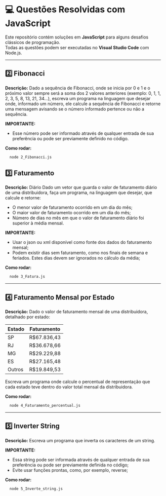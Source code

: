 # 💻 Questões Resolvidas com JavaScript

Este repositório contém soluções em **JavaScript** para alguns desafios clássicos de programação.  
Todas as questões podem ser executadas no **Visual Studio Code** com Node.js.

---

## 2️⃣ Fibonacci

**Descrição:**
Dado a sequência de Fibonacci, onde se inicia por 0 e 1 e o próximo valor sempre será a soma dos 2 valores anteriores (exemplo: 0, 1, 1, 2, 3, 5, 8, 13, 21, 34...), escreva um programa na linguagem que desejar onde, informado um número, ele calcule a sequência de Fibonacci e retorne uma mensagem avisando se o número informado pertence ou não a sequência.

**IMPORTANTE:**
- Esse número pode ser informado através de qualquer entrada de sua preferência ou pode ser previamente definido no código.

**Como rodar:**

```bash
  node 2_Fibonacci.js
```

## 3️⃣ Faturamento 

**Descrição:**
Diário Dado um vetor que guarda o valor de faturamento diário de uma distribuidora, faça um programa, na linguagem que desejar, que calcule e retorne:
- O menor valor de faturamento ocorrido em um dia do mês;
- O maior valor de faturamento ocorrido em um dia do mês;
- Número de dias no mês em que o valor de faturamento diário foi superior à média mensal.

**IMPORTANTE:**
- Usar o json ou xml disponível como fonte dos dados do faturamento mensal;
- Podem existir dias sem faturamento, como nos finais de semana e feriados. Estes dias devem ser ignorados no cálculo da média;

**Como rodar:**

```bash
  node 3_Fatura.js
```
---

## 4️⃣ Faturamento Mensal por Estado

**Descrição:**
Dado o valor de faturamento mensal de uma distribuidora, detalhado por estado:

| Estado | Faturamento |
|---|---|
| SP | R$67.836,43 |
| RJ | R$36.678,66 | 
| MG | R$29.229,88 |
| ES | R$27.165,48 |
| Outros | R$19.849,53 |

Escreva um programa onde calcule o percentual de representação que cada estado teve dentro do valor total mensal da distribuidora.

**Como rodar:**

```bash
  node 4_Faturamento_percentual.js
```

---

## 5️⃣ Inverter String 

**Descrição:**
Escreva um programa que inverta os caracteres de um string.

**IMPORTANTE:**
- Essa string pode ser informada através de qualquer entrada de sua preferência ou pode ser previamente definida no código;
- Evite usar funções prontas, como, por exemplo, reverse;

**Como rodar:**

```bash
  node 5_Inverte_string.js
```
